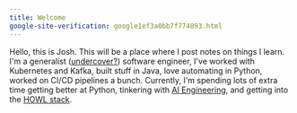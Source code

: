 ```yaml
---
title: Welcome
google-site-verification: google1ef3a0bb7f774893.html
---
```


Hello, this is Josh. This will be a place where I post notes on things I learn. I'm a generalist ([undercover?](https://ochagavia.nl/blog/the-undercover-generalist/)) software engineer, I've worked with Kubernetes and Kafka, built stuff in Java, love automating in Python, worked on CI/CD pipelines a bunch. Currently, I'm spending lots of extra time getting better at Python, tinkering with [AI Engineering](https://www.latent.space/p/ai-engineer), and getting into the [HOWL stack](https://htmx.org/essays/hypermedia-on-whatever-youd-like/).
